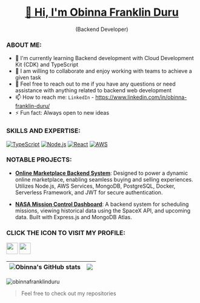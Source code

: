 <h1 align="center"><a href="https://obinna-in.vercel.app/">👋 Hi, I'm Obinna Franklin Duru</a></h1>
<p align="center">(Backend Developer)</p>

### ABOUT ME:

- 🌱 I'm currently learning Backend development with Cloud Development Kit (CDK) and TypeScript
- 👯 I am willing to collaborate and enjoy working with teams to achieve a given task
- 💬 Feel free to reach out to me if you have any questions or need assistance with anything related to backend web development
- 📫 How to reach me: `LinkedIn` - https://www.linkedin.com/in/obinna-franklin-duru/
- ⚡ Fun fact: Always open to new ideas

### SKILLS AND EXPERTISE:

[![TypeScript](https://img.shields.io/badge/-TypeScript-3178C6?style=flat-square&logo=typescript&logoColor=white)](https://www.typescriptlang.org/)
[![Node.js](https://img.shields.io/badge/-Node.js-339933?style=flat-square&logo=node.js&logoColor=white)](https://nodejs.org/)
[![React](https://img.shields.io/badge/-React-61DAFB?style=flat-square&logo=react&logoColor=black)](https://reactjs.org/)
[![AWS](https://img.shields.io/badge/-AWS-232F3E?style=flat-square&logo=amazon-aws&logoColor=white)](https://aws.amazon.com/)

### NOTABLE PROJECTS:

- **[Online Marketplace Backend System](https://github.com/obinnafranklinduru/online-marketplace-system)**: Designed to power a dynamic online marketplace, enabling seamless buying and selling experiences. Utilizes Node.js, AWS Services, MongoDB, PostgreSQL, Docker, Serverless Framework, and JWT for secure authentication.

- **[NASA Mission Control Dashboard](https://github.com/obinnafranklinduru/nasa-project)**: A backend system for scheduling missions, viewing historical data using the SpaceX API, and upcoming data. Built with Express.js and MongoDB Atlas.

### CLICK THE ICON TO VISIT MY PROFILE:

<span>
  <a href="https://twitter.com/FranklinDuru7" target="_blank"><img width="30px" src="https://static.vecteezy.com/system/resources/previews/008/385/855/large_2x/twitter-social-media-icon-symbol-design-illustration-free-vector.jpg"></a>
  <a href="https://www.linkedin.com/in/obinna-franklin-duru/" target="_blank"><img width="30px" src="https://static.vecteezy.com/system/resources/previews/008/385/837/non_2x/linkedin-social-media-icon-symbol-logo-design-illustration-free-vector.jpg"></a>
</span>

| ![Obinna's GitHub stats](https://github-readme-stats.vercel.app/api?username=obinnafranklinduru&show_icons=true&theme=transparent) | <a href="https://github.com/obinnafranklinduru?tab=repositories"><img align="center" src="https://github-readme-stats.vercel.app/api/top-langs/?username=obinnafranklinduru&layout=compact&theme=buefy&hide_border=true" /></a> |
| ---------------------------------------------------------------------------------------------------------------------------------- | ------------------------------------------------------------------------------------------------------------------------------------------------------------------------------------------------------------------------------- |

<p><img align="center" src="https://github-readme-streak-stats.herokuapp.com/?user=obinnafranklinduru&&theme=tokyonight" alt="obinnafranklinduru" /></p>

> Feel free to check out my repositories <a href="https://github.com/obinnafranklinduru?tab=repositories/" target="_blank"></a>

